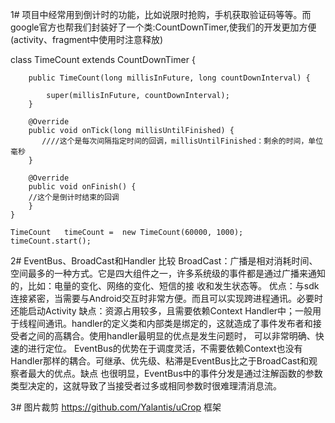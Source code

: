   1# 项目中经常用到倒计时的功能，比如说限时抢购，手机获取验证码等等。而google官方也帮我们封装好了一个类:CountDownTimer,使我们的开发更加方便(activity、fragment中使用时注意释放)

   class TimeCount extends CountDownTimer {
   
        public TimeCount(long millisInFuture, long countDownInterval) {
        
            super(millisInFuture, countDownInterval);
        }

        @Override
        public void onTick(long millisUntilFinished) {
           ////这个是每次间隔指定时间的回调，millisUntilFinished：剩余的时间，单位毫秒
        }

        @Override
        public void onFinish() {
        //这个是倒计时结束的回调
        }
    }
    
    TimeCount   timeCount =  new TimeCount(60000, 1000);
    timeCount.start();
 
 2# EventBus、BroadCast和Handler 比较
    BroadCast：广播是相对消耗时间、空间最多的一种方式。它是四大组件之一，许多系统级的事件都是通过广播来通知的，比如：电量的变化、网络的变化、短信的接     收和发生状态等。
    优点：与sdk连接紧密，当需要与Android交互时非常方便。而且可以实现跨进程通讯。必要时还能启动Activity
    缺点：资源占用较多，且需要依赖Context
    Handler中；一般用于线程间通讯。handler的定义类和内部类是绑定的，这就造成了事件发布者和接受者之间的高耦合。使用handler最明显的优点是发生问题时，     可以非常明确、快速的进行定位。
    EventBus的优势在于调度灵活，不需要依赖Context也没有Handler那样的耦合。可继承、优先级、粘滞是EventBus比之于BroadCast和观察者最大的优点。缺点     也很明显，EventBus中的事件分发是通过注解函数的参数类型决定的，这就导致了当接受者过多或相同参数时很难理清消息流。
    
3# 图片裁剪 https://github.com/Yalantis/uCrop 框架
